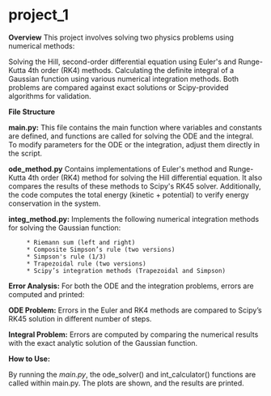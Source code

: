 # project_1
**Overview**
This project involves solving two physics problems using numerical methods:

Solving the Hill, second-order differential equation using Euler's and Runge-Kutta 4th order (RK4) methods.
Calculating the definite integral of a Gaussian function using various numerical integration methods.
Both problems are compared against exact solutions or Scipy-provided algorithms for validation.

**File Structure**

   **main.py:** This file contains the main function where variables and constants are defined, and functions are called for solving the ODE and the integral. To modify parameters for the ODE or the integration, adjust them directly in the script.
   
  **ode_method.py** Contains implementations of Euler's method and Runge-Kutta 4th order (RK4) method for solving the Hill differential equation. It also compares the results of these methods to Scipy's RK45 solver. Additionally, the code computes the total energy (kinetic + potential) to verify energy conservation in the system.
   
  **integ_method.py:** Implements the following numerical integration methods for solving the Gaussian function:
   
         * Riemann sum (left and right)
         * Composite Simpson’s rule (two versions)
         * Simpson's rule (1/3)
         * Trapezoidal rule (two versions)
         * Scipy’s integration methods (Trapezoidal and Simpson)
**Error Analysis:**
   For both the ODE and the integration problems, errors are computed and printed:
   
   __ODE Problem:__ Errors in the Euler and RK4 methods are compared to Scipy’s RK45 solution in different number of steps.
   
   __Integral Problem:__ Errors are computed by comparing the numerical results with the exact analytic solution of the Gaussian function.

**How to Use:**
  
   By running the *main.py*, the ode_solver() and int_calculator() functions are called within main.py. The plots are shown, and the results are printed.
